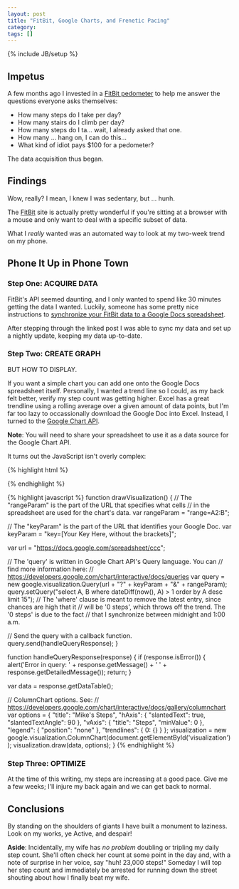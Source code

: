 ```yaml
---
layout: post
title: "FitBit, Google Charts, and Frenetic Pacing"
category: 
tags: []
---
```

{% include JB/setup %}

<script type="text/javascript" src="http://www.google.com/jsapi"></script>
<script type="text/javascript"> 
  google.load('visualization', '1', {packages: ['corechart']});
</script>

## Impetus

A few months ago I invested in a [FitBit pedometer](http://www.fitbit.com/one) to help me answer the questions everyone asks themselves:

* How many steps do I take per day?
* How many stairs do I climb per day?
* How many steps do I ta... wait, I already asked that one.
* How many ... hang on, I can do this...
* What kind of idiot pays $100 for a pedometer?

The data acquisition thus began.

## Findings

Wow, really? I mean, I knew I was sedentary, but ... hunh.

The [FitBit](http://www.fitbit.com/) site is actually pretty wonderful if you're sitting at a browser with a mouse and only want to deal with a specific subset of data.

What I *really* wanted was an automated way to look at my two-week trend on my phone.

## Phone It Up in Phone Town

### Step One: ACQUIRE DATA

FitBit's API seemed daunting, and I only wanted to spend like 30 minutes getting the data I wanted. Luckily, someone has some pretty nice instructions to [synchronize your FitBit data to a Google Docs spreadsheet](http://quantifiedself.com/2013/02/how-to-download-fitbit-data-using-google-spreadsheets/).

After stepping through the linked post I was able to sync my data and set up a nightly update, keeping my data up-to-date.

### Step Two: CREATE GRAPH

BUT HOW TO DISPLAY.

If you want a simple chart you can add one onto the Google Docs spreadsheet itself. Personally, I wanted a trend line so I could, as my back felt better, verify my step count was getting higher. Excel has a great trendline using a rolling average over a given amount of data points, but I'm far too lazy to occassionally download the Google Doc into Excel. Instead, I turned to the [Google Chart API](https://developers.google.com/chart/).

**Note**: You will need to share your spreadsheet to use it as a data source for the Google Chart API.

It turns out the JavaScript isn't overly complex:

{% highlight html %}
  <script type="text/javascript" src="http://www.google.com/jsapi"></script>
  <script type="text/javascript"> 
    google.load('visualization', '1', {packages: ['corechart']});
  </script>
<!-- ... -->
<body>
  <!-- ... -->

  <div id="visualization"></div>

  <!-- ... -->
</body>
<script type="text/javascript" src="fitbit-data.js"></script>
<script>drawVisualization();</script>
{% endhighlight %}

{% highlight javascript %}
function drawVisualization() {
  // The "rangeParam" is the part of the URL that specifies what cells
  // in the spreadsheet are used for the chart's data.
  var rangeParam = "range=A2:B";

  // The "keyParam" is the part of the URL that identifies your Google Doc.
  var keyParam = "key=[Your Key Here, without the brackets]";

  var url = "https://docs.google.com/spreadsheet/ccc";

  // The 'query' is written in Google Chart API's Query language. You can
  // find more information here:
  // https://developers.google.com/chart/interactive/docs/queries
  var query = new google.visualization.Query(url + "?" + keyParam + "&" + rangeParam);
  query.setQuery("select A, B where dateDiff(now(), A) > 1 order by A desc limit 15");
  // The 'where' clause is meant to remove the latest entry, since chances are high that it
  // will be '0 steps', which throws off the trend. The '0 steps' is due to the fact
  // that I synchronize between midnight and 1:00 a.m.

  // Send the query with a callback function.
  query.send(handleQueryResponse);
}

function handleQueryResponse(response) {
  if (response.isError()) {
    alert('Error in query: ' + response.getMessage() + ' ' + response.getDetailedMessage());
    return;
  }

  var data = response.getDataTable();

  // ColumnChart options. See:
  // https://developers.google.com/chart/interactive/docs/gallery/columnchart
  var options = {
    "title": "Mike's Steps",
    "hAxis": {
      "slantedText": true,
      "slantedTextAngle": 90
    },
    "vAxis": {
      "title": "Steps",
      "minValue": 0
    },
    "legend": {
      "position": "none"
    },
    "trendlines": {
      0: {}
    }
  };
  visualization = new google.visualization.ColumnChart(document.getElementById('visualization'));
  visualization.draw(data, options);
}
{% endhighlight %}

### Step Three: OPTIMIZE

<div id="visualization"></div>
<script type="text/javascript" src="/assets/js/fitbit_data.js"></script>
<script>drawVisualization();</script>

At the time of this writing, my steps are increasing at a good pace. Give me a few weeks; I'll injure my back again and we can get back to normal.

## Conclusions

By standing on the shoulders of giants I have built a monument to laziness. Look on my works, ye Active, and despair!

<p class="aside"><strong>Aside</strong>: Incidentally, my wife has <em>no problem</em> doubling or tripling my daily step count. She'll often check her count at some point in the day and, with a note of surprise in her voice, say "huh! 23,000 steps!" Someday I will top her step count and immediately be arrested for running down the street shouting about how I finally beat my wife.</p>
